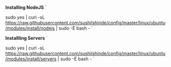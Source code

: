 
**Installing NodeJS**
`

sudo yes | curl -sL https://raw.githubusercontent.com/sushilshinde/config/master/linux/ubuntu/modules/install/nodejs | sudo -E bash -
`

**Installling Servers**
`

sudo yes | curl -sL https://raw.githubusercontent.com/sushilshinde/config/master/linux/ubuntu/modules/install/servers | sudo -E bash -
`
